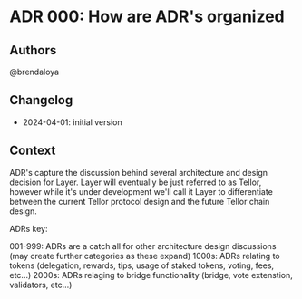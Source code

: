 # ADR 000: How are ADR's organized

## Authors

@brendaloya

## Changelog

- 2024-04-01: initial version

## Context

ADR's capture the discussion behind several architecture and design decision for Layer. Layer will eventually be just referred to as Tellor, however while it's under development we'll call it Layer to differentiate between the current Tellor protocol design and the future Tellor chain design.

ADRs key:

001-999: ADRs are a catch all for other architecture design discussions (may create further categories as these expand)
1000s: ADRs relating to tokens (delegation, rewards, tips, usage of staked tokens, voting, fees, etc...)
2000s: ADRs relaging to bridge functionality (bridge, vote extenstion, validators, etc...) 





